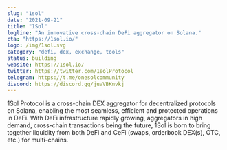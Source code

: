 ```yaml
---
slug: "1sol"
date: "2021-09-21"
title: "1Sol"
logline: "An innovative cross-chain DeFi aggregator on Solana."
cta: "https://1sol.io/"
logo: /img/1sol.svg
category: "defi, dex, exchange, tools"
status: building
website: https://1sol.io/
twitter: https://twitter.com/1solProtocol
telegram: https://t.me/onesolcommunity
discord: https://discord.gg/juvVBKnvkj
---
```


1Sol Protocol is a cross-chain DEX aggregator for decentralized protocols on Solana, enabling the most seamless, efficient and protected operations in DeFi. With DeFi infrastructure rapidly growing, aggregators in high demand, cross-chain transactions being the future, 1Sol is born to bring together liquidity from both DeFi and CeFi (swaps, orderbook DEX(s), OTC, etc.) for multi-chains.

